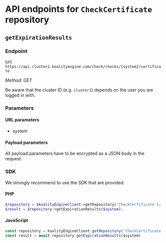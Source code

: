 # API endpoints for `CheckCertificate` repository


## `getExpirationResults`



### Endpoint

*Url*: ```https://api.cluster1.koalityengine.com/check/checks/{system}/certificate```

*Method*: GET

Be aware that the cluster ID (e.g. `cluster1`) depends on the user you are logged in with.

### Parameters

#### URL parameters
 - system

#### Payload parameters

All payload parameters have to be encrypted as a JSON body in the request.


### SDK

We strongly recommend to use the SDK that are provided.

#### PHP
```php
$repository = $koalityEngineClient->getRepository('CheckCertificate');
$result = $repository->getExpirationResults($system);
```

#### JavaScript

```javascript
const repository = koalityEngineClient.getRepository('CheckCertificate')
const result = await repository.getExpirationResults($system)
```

